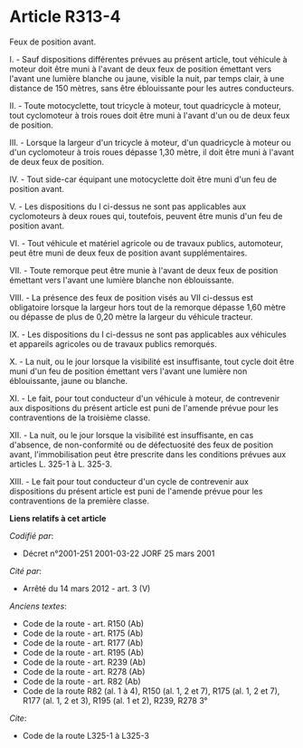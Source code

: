 # Article R313-4

Feux de position avant.

I. - Sauf dispositions différentes prévues au présent article, tout véhicule à moteur doit être muni à l'avant de deux feux
de position émettant vers l'avant une lumière blanche ou jaune, visible la nuit, par temps clair, à une distance de 150
mètres, sans être éblouissante pour les autres conducteurs.

II. - Toute motocyclette, tout tricycle à moteur, tout quadricycle à moteur, tout cyclomoteur à trois roues doit être muni à
l'avant d'un ou de deux feux de position.

III. - Lorsque la largeur d'un tricycle à moteur, d'un quadricycle à moteur ou d'un cyclomoteur à trois roues dépasse 1,30
mètre, il doit être muni à l'avant de deux feux de position.

IV. - Tout side-car équipant une motocyclette doit être muni d'un feu de position avant.

V. - Les dispositions du I ci-dessus ne sont pas applicables aux cyclomoteurs à deux roues qui, toutefois, peuvent être munis
d'un feu de position avant.

VI. - Tout véhicule et matériel agricole ou de travaux publics, automoteur, peut être muni de deux feux de position avant
supplémentaires.

VII. - Toute remorque peut être munie à l'avant de deux feux de position émettant vers l'avant une lumière blanche non
éblouissante.

VIII. - La présence des feux de position visés au VII ci-dessus est obligatoire lorsque la largeur hors tout de la remorque
dépasse 1,60 mètre ou dépasse de plus de 0,20 mètre la largeur du véhicule tracteur.

IX. - Les dispositions du I ci-dessus ne sont pas applicables aux véhicules et appareils agricoles ou de travaux publics
remorqués.

X. - La nuit, ou le jour lorsque la visibilité est insuffisante, tout cycle doit être muni d'un feu de position émettant vers
l'avant une lumière non éblouissante, jaune ou blanche.

XI. - Le fait, pour tout conducteur d'un véhicule à moteur, de contrevenir aux dispositions du présent article est puni de
l'amende prévue pour les contraventions de la troisième classe.

XII. - La nuit, ou le jour lorsque la visibilité est insuffisante, en cas d'absence, de non-conformité ou de défectuosité des
feux de position avant, l'immobilisation peut être prescrite dans les conditions prévues aux articles L. 325-1 à L. 325-3.

XIII. - Le fait pour tout conducteur d'un cycle de contrevenir aux dispositions du présent article est puni de l'amende
prévue pour les contraventions de la première classe.

**Liens relatifs à cet article**

_Codifié par_:

  - Décret n°2001-251 2001-03-22 JORF 25 mars 2001

_Cité par_:

  - Arrêté du 14 mars 2012 - art. 3 (V)

_Anciens textes_:

  - Code de la route - art. R150 (Ab)
  - Code de la route - art. R175 (Ab)
  - Code de la route - art. R177 (Ab)
  - Code de la route - art. R195 (Ab)
  - Code de la route - art. R239 (Ab)
  - Code de la route - art. R278 (Ab)
  - Code de la route - art. R82 (Ab)
  - Code de la route R82 (al. 1 à 4), R150 (al. 1, 2 et 7), R175 (al. 1, 2 et 7), R177 (al. 1, 2 et 3), R195 (al. 1 et 2), R239, R278 3°

_Cite_:

  - Code de la route L325-1 à L325-3
